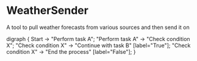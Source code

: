 # WeatherSender
A tool to pull weather forecasts from various sources and then send it on


digraph {
Start -> "Perform task A";
"Perform task A" -> "Check condition X";
"Check condition X" -> "Continue with task B" [label="True"];
"Check condition X" -> "End the process" [label="False"];
}
